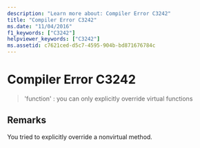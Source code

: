 ```yaml
---
description: "Learn more about: Compiler Error C3242"
title: "Compiler Error C3242"
ms.date: "11/04/2016"
f1_keywords: ["C3242"]
helpviewer_keywords: ["C3242"]
ms.assetid: c7621ced-d5c7-4595-904b-bd871676784c
---
```

# Compiler Error C3242

> 'function' : you can only explicitly override virtual functions

## Remarks

You tried to explicitly override a nonvirtual method.
